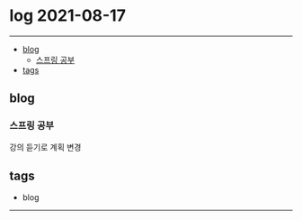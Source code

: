 # log 2021-08-17

--------------------------

- [blog](#blog)
  - [스프링 공부](#스프링-공부)
- [tags](#tags)

## blog

### 스프링 공부

강의 듣기로 계획 변경



## tags
- blog

--------------------------

